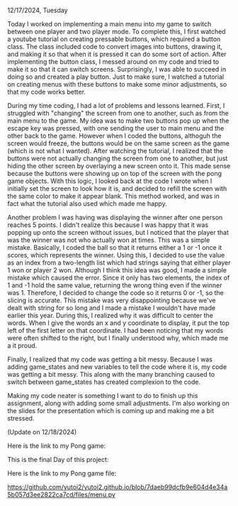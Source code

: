12/17/2024, Tuesday

Today I worked on implementing a main menu into my game to switch between one player and two player mode. To complete this, I first watched a youtube tutorial on creating pressable buttons, which required a button class. The class included code to convert images into buttons, drawing it, and making it so that when it is pressed it can do some sort of action. After implementing the button class, I messed around on my code and tried to make it so that it can switch screens. Surprisingly, I was able to succeed in doing so and created a play button. Just to make sure, I watched a tutorial on creating menus with these buttons to make some minor adjustments, so that my code works better.

During my time coding, I had a lot of problems and lessons learned. First, I struggled with "changing" the screen from one to another, such as from the main menu to the game. My idea was to make two buttons pop up when the escape key was pressed, with one sending the user to main menu and the other back to the game. However when I coded the buttons, althoguh the screen would freeze, the buttons would be on the same screen as the game (which is not what I wanted). After watching the tutorial, I realized that the buttons were not actually changing the screen from one to another, but just hiding the other screen by overlaying a new screen onto it. This made sense because the buttons were showing up on top of the screen with the pong game objects. With this logic, I looked back at the code I wrote when I initially set the screen to look how it is, and decided to refill the screen with the same color to make it appear blank. This method worked, and was in fact what the tutorial also used which made me happy. 

Another problem I was having was displaying the winner after one person reaches 5 points. I didn't realize this because I was happy that it was popping up onto the screen without issues, but I noticed that the player that was the winner was not who actually won at times. This was a simple mistake. Basically, I coded the ball so that it returns either a 1 or -1 once it scores, which represents the winner. Using this, I decided to use the value as an index from a two-length list which had strings saying that either player 1 won or player 2 won. Although I think this idea was good, I made a simple mistake which caused the error. Since it only has two elements, the index of 1 and -1 hold the same value, returning the wrong thing even if the winner was 1. Therefore, I decided to change the code so it returns 0 or -1, so the slicing is accurate. This mistake was very disappointing because we've dealt with string for so long and I made a mistake I wouldn't have made earlier this year. During this, I realized why it was difficult to center the words. When I give the words an x and y coordinate to display, it put the top left of the first letter on that coordinate. I had been noticing that my words were often shifted to the right, but I finally understood why, which made me a it proud.

Finally, I realized that my code was getting a bit messy. Because I was adding game_states and new variables to tell the code where it is, my code was getting a bit messy. This along with the many branching caused to switch between game_states has created complexion to the code.

Making my code neater is something I want to do to finish up this assignment, along with adding some small adjustments. I'm also working on the slides for the presentation which is coming up and making me a bit stressed.

(Update on 12/18/2024)

Here is the link to my Pong game:

This is the final Day of this project:

Here is the link to my Pong game file:

https://github.com/yutoi2/yutoi2.github.io/blob/7daeb99dcfb9e604d4e34a5b057d3ee2822ca7cd/files/menu.py
